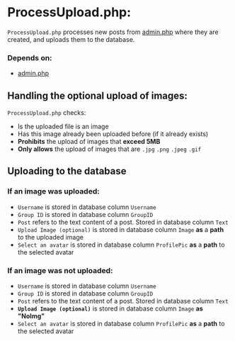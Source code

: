 # ProcessUpload.php:
[admin.php]: ../pages/admin.php
``ProcessUpload.php`` processes new posts from [admin.php][admin.php] where they are created, and uploads them to the database.

### Depends on:
- [admin.php][admin.php]

## Handling the optional upload of images:

``ProcessUpload.php`` checks:

- Is the uploaded file is an image
- Has this image already been uploaded before (if it already exists)
- **Prohibits** the upload of images that **exceed 5MB**
- **Only allows** the upload of images that are ``.jpg`` ``.png`` ``.jpeg`` ``.gif``

## Uploading to the database

### If an image was uploaded:

- ``Username`` is stored in database column ``Username``
- ``Group ID`` is stored in database column ``GroupID``
- ``Post`` refers to the text content of a post. Stored in database column ``Text``
- ``Upload Image (optional)`` is stored in database column ``Image`` **as** a **path** to the uploaded image
- ``Select an avatar`` is stored in database column ``ProfilePic`` **as** a **path** to the selected avatar

### If an image was not uploaded:

- ``Username`` is stored in database column ``Username``
- ``Group ID`` is stored in database column ``GroupID``
- ``Post`` refers to the text content of a post. Stored in database column ``Text``
- **``Upload Image (optional)``** is stored in database column ``Image`` **as "NoImg"** 
- ``Select an avatar`` is stored in database column ``ProfilePic`` **as** a **path** to the selected avatar

